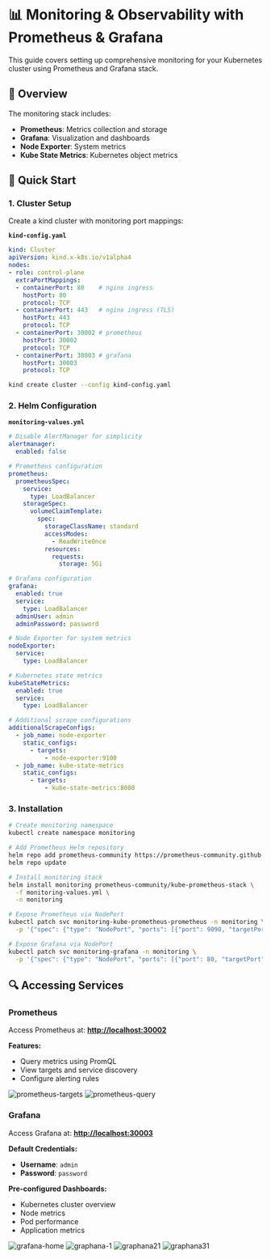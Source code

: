# 📊 Monitoring & Observability with Prometheus & Grafana

This guide covers setting up comprehensive monitoring for your Kubernetes cluster using Prometheus and Grafana stack.

## 🎯 Overview

The monitoring stack includes:
- **Prometheus**: Metrics collection and storage
- **Grafana**: Visualization and dashboards
- **Node Exporter**: System metrics
- **Kube State Metrics**: Kubernetes object metrics

## 🚀 Quick Start

### 1. Cluster Setup

Create a kind cluster with monitoring port mappings:

**`kind-config.yaml`**
```yaml
kind: Cluster
apiVersion: kind.x-k8s.io/v1alpha4
nodes:
- role: control-plane
  extraPortMappings:
  - containerPort: 80    # nginx ingress
    hostPort: 80
    protocol: TCP
  - containerPort: 443   # nginx ingress (TLS)
    hostPort: 443
    protocol: TCP
  - containerPort: 30002 # prometheus
    hostPort: 30002
    protocol: TCP
  - containerPort: 30003 # grafana
    hostPort: 30003
    protocol: TCP
```

```bash
kind create cluster --config kind-config.yaml
```

### 2. Helm Configuration

**`monitoring-values.yml`**
```yaml
# Disable AlertManager for simplicity
alertmanager:
  enabled: false

# Prometheus configuration
prometheus:
  prometheusSpec:
    service:
      type: LoadBalancer
    storageSpec:
      volumeClaimTemplate:
        spec:
          storageClassName: standard
          accessModes:
            - ReadWriteOnce
          resources:
            requests:
              storage: 5Gi

# Grafana configuration
grafana:
  enabled: true
  service:
    type: LoadBalancer
  adminUser: admin
  adminPassword: password

# Node Exporter for system metrics
nodeExporter:
  service:
    type: LoadBalancer

# Kubernetes state metrics
kubeStateMetrics:
  enabled: true
  service:
    type: LoadBalancer

# Additional scrape configurations
additionalScrapeConfigs:
  - job_name: node-exporter
    static_configs:
      - targets:
          - node-exporter:9100
  - job_name: kube-state-metrics
    static_configs:
      - targets:
          - kube-state-metrics:8080
```

### 3. Installation

```bash
# Create monitoring namespace
kubectl create namespace monitoring

# Add Prometheus Helm repository
helm repo add prometheus-community https://prometheus-community.github.io/helm-charts
helm repo update

# Install monitoring stack
helm install monitoring prometheus-community/kube-prometheus-stack \
  -f monitoring-values.yml \
  -n monitoring

# Expose Prometheus via NodePort
kubectl patch svc monitoring-kube-prometheus-prometheus -n monitoring \
  -p '{"spec": {"type": "NodePort", "ports": [{"port": 9090, "targetPort": 9090, "nodePort": 30002}]}}'

# Expose Grafana via NodePort
kubectl patch svc monitoring-grafana -n monitoring \
  -p '{"spec": {"type": "NodePort", "ports": [{"port": 80, "targetPort": 3000, "nodePort": 30003}]}}'
```

## 🔍 Accessing Services

### Prometheus

Access Prometheus at: **[http://localhost:30002](http://localhost:30002)**

**Features:**
- Query metrics using PromQL
- View targets and service discovery
- Configure alerting rules

![prometheus-targets](./assets/prometheus-targets.png)
![prometheus-query](./assets/prometheus-query.png)

### Grafana

Access Grafana at: **[http://localhost:30003](http://localhost:30003)**

**Default Credentials:**
- **Username**: `admin`
- **Password**: `password`

**Pre-configured Dashboards:**
- Kubernetes cluster overview
- Node metrics
- Pod performance
- Application metrics

![grafana-home](./assets/grafana-home.png)
![graphana-1](./assets/graphana-1.png)
![graphana21](./assets/graphana-2.png)
![graphana31](./assets/graphana-3.png)

<!-- ## 📈 Key Metrics

### Cluster Metrics
- CPU and memory usage
- Pod status and health
- Network traffic
- Storage utilization

### Application Metrics
- Request rates and latency
- Error rates
- Custom business metrics
- Performance indicators -->

<!-- ## 🔧 Customization

### Adding Custom Dashboards
1. Import dashboard JSON from Grafana community
2. Create custom panels for specific metrics
3. Configure alerts and notifications

### Extending Monitoring
- Add custom ServiceMonitor resources
- Configure additional exporters
- Set up log aggregation with Loki
 -->
